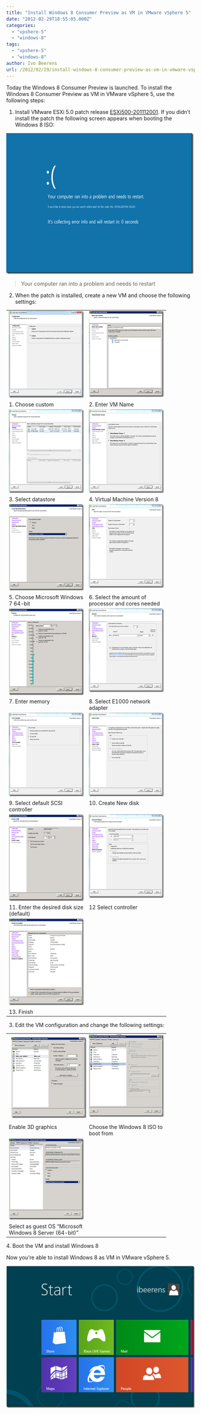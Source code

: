 ```yaml
---
title: "Install Windows 8 Consumer Preview as VM in VMware vSphere 5"
date: "2012-02-29T18:55:05.000Z"
categories: 
  - "vpshere-5"
  - "windows-8"
tags: 
  - "vpshere-5"
  - "windows-8"
author: Ivo Beerens
url: /2012/02/29/install-windows-8-consumer-preview-as-vm-in-vmware-vsphere-5/
---
```


Today the Windows 8 Consumer Preview is launched. To install the Windows 8 Consumer Preview as VM in VMware vSphere 5, use the following steps:
1. Install VMware ESXi 5.0 patch release [ESXi500-201112001](http://kb.VMware.com/selfservice/microsites/search.do?cmd=displayKC&docType=kc&docTypeID=DT_KB_1_1&externalId=2007680). If you didn’t install the patch the following screen appears when booting the Windows 8 ISO:

[![image](images/image_thumb14.png "image")](images/image16.png)

> Your computer ran into a problem and needs to restart

2. When the patch is installed, create a new VM and choose the following settings:

<table border="0" cellspacing="0" cellpadding="2" width="400"><tbody><tr><td valign="top" width="200"><a href="images/image17.png"><img style="background-image: none; border-right-width: 0px; margin: 0px; padding-left: 0px; padding-right: 0px; display: inline; border-top-width: 0px; border-bottom-width: 0px; border-left-width: 0px; padding-top: 0px" title="image" border="0" alt="image" src="images/image_thumb15.png" width="244" height="232"></font></a></td><td valign="top" width="200"><a href="https://www.ivobeerens.nl/wp-content/uploads/2012/03/image4.png"><img style="background-image: none; border-right-width: 0px; margin: 0px; padding-left: 0px; padding-right: 0px; display: inline; border-top-width: 0px; border-bottom-width: 0px; border-left-width: 0px; padding-top: 0px" title="image" border="0" alt="image" src="images/image_thumb4.png" width="244" height="230"></a></td></tr><tr><td valign="top" width="200">1. Choose custom</font></td><td valign="top" width="200">2. Enter VM Name</font></td></tr><tr><td valign="top" width="200"><a href="images/image19.png"><img style="background-image: none; border-right-width: 0px; margin: 0px; padding-left: 0px; padding-right: 0px; display: inline; border-top-width: 0px; border-bottom-width: 0px; border-left-width: 0px; padding-top: 0px" title="image" border="0" alt="image" src="images/image_thumb17.png" width="244" height="223"></font></a></td><td valign="top" width="200"><a href="images/image20.png"><img style="background-image: none; border-right-width: 0px; margin: 0px; padding-left: 0px; padding-right: 0px; display: inline; border-top-width: 0px; border-bottom-width: 0px; border-left-width: 0px; padding-top: 0px" title="image" border="0" alt="image" src="images/image_thumb18.png" width="244" height="223"></font></a></td></tr><tr><td valign="top" width="200">3. Select datastore</font></td><td valign="top" width="200">4. Virtual Machine Version 8</font></td></tr><tr><td valign="top" width="200"><a href="https://www.ivobeerens.nl/wp-content/uploads/2012/03/image5.png"><img style="background-image: none; border-right-width: 0px; margin: 0px; padding-left: 0px; padding-right: 0px; display: inline; border-top-width: 0px; border-bottom-width: 0px; border-left-width: 0px; padding-top: 0px" title="image" border="0" alt="image" src="images/image_thumb5.png" width="244" height="230"></a></td><td valign="top" width="200"><a href="images/image22.png"><img style="background-image: none; border-right-width: 0px; margin: 0px; padding-left: 0px; padding-right: 0px; display: inline; border-top-width: 0px; border-bottom-width: 0px; border-left-width: 0px; padding-top: 0px" title="image" border="0" alt="image" src="images/image_thumb20.png" width="244" height="223"></font></a></td></tr><tr><td valign="top" width="200">5. Choose Microsoft Windows 7 64-bit</font></td><td valign="top" width="200">6. Select the amount of processor and cores needed</font></td></tr><tr><td valign="top" width="200"><a href="https://www.ivobeerens.nl/wp-content/uploads/2012/03/image6.png"><img style="background-image: none; border-right-width: 0px; margin: 0px; padding-left: 0px; padding-right: 0px; display: inline; border-top-width: 0px; border-bottom-width: 0px; border-left-width: 0px; padding-top: 0px" title="image" border="0" alt="image" src="images/image_thumb6.png" width="244" height="231"></a></td><td valign="top" width="200"><a href="images/image24.png"><img style="background-image: none; border-right-width: 0px; margin: 0px; padding-left: 0px; padding-right: 0px; display: inline; border-top-width: 0px; border-bottom-width: 0px; border-left-width: 0px; padding-top: 0px" title="image" border="0" alt="image" src="images/image_thumb22.png" width="244" height="223"></font></a></td></tr><tr><td valign="top" width="200">7. Enter memory</font></td><td valign="top" width="200">8. Select E1000 network adapter</font></td></tr><tr><td valign="top" width="200"><a href="images/image25.png"><img style="background-image: none; border-right-width: 0px; margin: 0px; padding-left: 0px; padding-right: 0px; display: inline; border-top-width: 0px; border-bottom-width: 0px; border-left-width: 0px; padding-top: 0px" title="image" border="0" alt="image" src="images/image_thumb23.png" width="244" height="223"></font></a></td><td valign="top" width="200"><a href="images/image26.png"><img style="background-image: none; border-right-width: 0px; padding-left: 0px; padding-right: 0px; display: inline; border-top-width: 0px; border-bottom-width: 0px; border-left-width: 0px; padding-top: 0px" title="image" border="0" alt="image" src="images/image_thumb24.png" width="244" height="223"></font></a></td></tr><tr><td valign="top" width="200">9. Select default SCSI controller</font></td><td valign="top" width="200">10. Create New disk</font></td></tr><tr><td valign="top" width="200"><a href="https://www.ivobeerens.nl/wp-content/uploads/2012/03/image7.png"><img style="background-image: none; border-right-width: 0px; margin: 0px; padding-left: 0px; padding-right: 0px; display: inline; border-top-width: 0px; border-bottom-width: 0px; border-left-width: 0px; padding-top: 0px" title="image" border="0" alt="image" src="images/image_thumb7.png" width="244" height="231"></a></td><td valign="top" width="200"><a href="images/image28.png"><img style="background-image: none; border-right-width: 0px; margin: 0px; padding-left: 0px; padding-right: 0px; display: inline; border-top-width: 0px; border-bottom-width: 0px; border-left-width: 0px; padding-top: 0px" title="image" border="0" alt="image" src="images/image_thumb26.png" width="244" height="223"></font></a></td></tr><tr><td valign="top" width="200">11. Enter the desired disk size (default)</font></td><td valign="top" width="200">12 Select controller</font></td></tr><tr><td valign="top" width="200"><a href="https://www.ivobeerens.nl/wp-content/uploads/2012/03/image8.png"><img style="background-image: none; border-right-width: 0px; margin: 0px; padding-left: 0px; padding-right: 0px; display: inline; border-top-width: 0px; border-bottom-width: 0px; border-left-width: 0px; padding-top: 0px" title="image" border="0" alt="image" src="images/image_thumb8.png" width="244" height="231"></a></td><td valign="top" width="200"></font></td></tr><tr><td valign="top" width="200">13. Finish</font></td><td valign="top" width="200"></font></td></tr></tbody></table>

3. Edit the VM configuration and change the following settings:

<table border="0" cellspacing="0" cellpadding="2" width="400"><tbody><tr><td valign="top" width="200"><a href="images/image3.png"><img style="background-image: none; border-right-width: 0px; margin: 7px; padding-left: 0px; padding-right: 0px; display: inline; border-top-width: 0px; border-bottom-width: 0px; border-left-width: 0px; padding-top: 0px" title="image" border="0" alt="image" src="images/image_thumb3.png" width="244" height="216"></a></td><td valign="top" width="200"><a href="images/image31.png"><img style="background-image: none; border-right-width: 0px; margin: 0px; padding-left: 0px; padding-right: 0px; display: inline; border-top-width: 0px; border-bottom-width: 0px; border-left-width: 0px; padding-top: 0px" title="image" border="0" alt="image" src="images/image_thumb29.png" width="244" height="220"></font></a></td></tr><tr><td valign="top" width="200">Enable 3D graphics</font></td><td valign="top" width="200">Choose the Windows 8 ISO to boot from</font></td></tr><tr><td valign="top" width="200"><a href="https://www.ivobeerens.nl/wp-content/uploads/2012/03/image9.png"><img style="background-image: none; border-right-width: 0px; margin: 0px; padding-left: 0px; padding-right: 0px; display: inline; border-top-width: 0px; border-bottom-width: 0px; border-left-width: 0px; padding-top: 0px" title="image" border="0" alt="image" src="images/image_thumb9.png" width="244" height="217"></a></td><td valign="top" width="200">&nbsp;</td></tr><tr><td valign="top" width="200">Select as guest OS “Microsoft Windows 8 Server (64-bit)”</font></td><td valign="top" width="200"></font></td></tr></tbody></table>

4\. Boot the VM and install Windows 8

Now you’re able to install Windows 8 as VM in VMware vSphere 5.

[![image](images/image_thumb31.png "image")](images/image33.png)